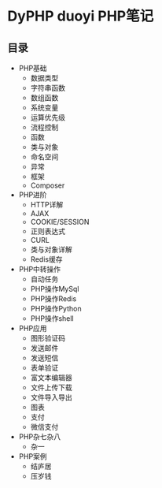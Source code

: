 # DyPHP duoyi PHP笔记
## 目录
- PHP基础
   - 数据类型
   - 字符串函数
   - 数组函数
   - 系统变量
   - 运算优先级
   - 流程控制
   - 函数
   - 类与对象
   - 命名空间
   - 异常
   - 框架
   - Composer
- PHP进阶
   - HTTP详解
   - AJAX
   - COOKIE/SESSION
   - 正则表达式
   - CURL
   - 类与对象详解
   - Redis缓存
- PHP中转操作
   - 自动任务
   - PHP操作MySql
   - PHP操作Redis
   - PHP操作Python
   - PHP操作shell
- PHP应用
   - 图形验证码
   - 发送邮件
   - 发送短信
   - 表单验证
   - 富文本编辑器
   - 文件上传下载
   - 文件导入导出
   - 图表
   - 支付
   - 微信支付
- PHP杂七杂八
   - 杂一
- PHP案例
   - 结庐居
   - 压岁钱

